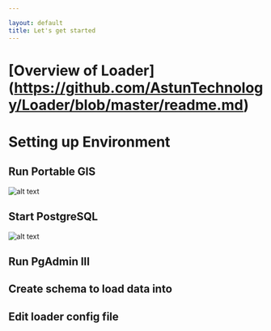 ```yaml
---

layout: default
title: Let's get started
---
```


# [Overview of Loader] (https://github.com/AstunTechnology/Loader/blob/master/readme.md) #

# Setting up Environment #

## Run Portable GIS ##
![alt text](http://aileenh.github.io/images/image1.JPG "Portable GIS screen shop")

## Start PostgreSQL ##

![alt text](http://aileenh.github.io/images/image2.JPG "Portable GIS screen shop")


## Run PgAdmin III ##

## Create schema to load data into ##

## Edit loader config file ##

